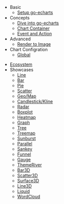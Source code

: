 - Basic
    - [Setup go-echarts](en-us/)
- Concepts
    - [Dive into go-echarts](en-us/dive-into)
    - [Chart Container](en-us/chart-container)
    - [Event and Action](en-us/event-and-action)
- Advanced
    - [Render to Image](en-us/render-to-image)
- Chart Configration
  - [Global](en-us/options/global)

[//]: # (  - [Series]&#40;en-us/options/series&#41;)

[//]: # (  - [Options]&#40;en-us/options/options&#41;)
- [Ecosystem](en-us/ecosystem)
- Showcases
    - [Line](en-us/charts/line)
    - [Bar](en-us/charts/bar)
    - [Pie](en-us/charts/pie)
    - [Scatter](en-us/charts/scatter)
    - [Geo/Map](en-us/charts/map)
    - [Candlestick/Kline](en-us/charts/kline)
    - [Radar](en-us/charts/radar)
    - [Boxplot](en-us/charts/boxplot)
    - [Heatmap](en-us/charts/heatmap)
    - [Graph](en-us/charts/graph)
    - [Tree](en-us/charts/tree)
    - [Treemap](en-us/charts/treemap)
    - [Sunburst](en-us/charts/sunburst)
    - [Parallel](en-us/charts/parallel)
    - [Sankey](en-us/charts/sankey)
    - [Funnel](en-us/charts/funnel)
    - [Gauge](en-us/charts/gauge)
    - [ThemeRiver](en-us/charts/themeriver)
    - [Bar3D](en-us/charts/bar3d)
    - [Scatter3D](en-us/charts/scatter3d)
    - [Surface3D](en-us/charts/surface3d)
    - [Line3D](en-us/charts/line3d)
    - [Liquid](en-us/charts/liquid)
    - [WordCloud](en-us/charts/wordcloud)
